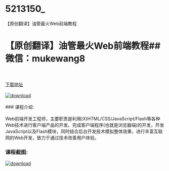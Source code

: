 # 5213150_
【原创翻译】油管最火Web前端教程
# 【原创翻译】油管最火Web前端教程## 微信：mukewang8
<br/></br>[下载地址](http://www.36tz.cn/article/5213150 "下载地址")
<br/></br>[![download](http://36tz.cn/muke_img/2020_05_2-98-300x177.png "下载地址")](http://www.36tz.cn/article/5213150 "下载地址")
<br/></br>### 课程介绍:<br/></br>Web前端开发工程师，主要职责是利用(X)HTML/CSS/JavaScript/Flash等各种Web技术进行客户端产品的开发。完成客户端程序(也就是浏览器端)的开发，开发JavaScript以及Flash模块，同时结合后台开发技术模拟整体效果，进行丰富互联网的Web开发，致力于通过技术改善用户体验。

### 课程截图:
[![download](http://36tz.cn/muke_img/2020_05_1-106.png "下载地址")](http://www.36tz.cn/article/5213150 "下载地址")
